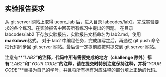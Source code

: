 ## 实验报告要求

从 git server 网站上取得 ucore_lab 后，进入目录 labcodes/lab2，完成实验要求的各个练习。在实验报告中回答所有练习中提出的问题。
在目录 labcodes/lab2 下存放实验报告，实验报告文档命名为 lab2.md，使用**markdown**格式。
对于 lab2 中编程任务，完成编写之后，再通过 git push 命令把代码同步回 git server 网站。最后请一定提前或按时提交到 git server 网站。

注意有**_“LAB2”_**的注释，代码中所有需要完成的地方（challenge 除外）都有**_“LAB2”_**和**_“YOUR CODE”_**的注释，请在提交时特别注意保持注释，并将**_“YOUR CODE”_**替换为自己的学号，并且将所有标有对应注释的部分填上正确的代码。
